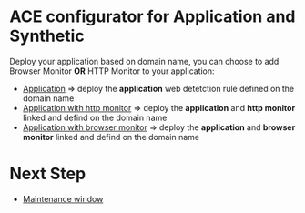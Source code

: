 # ACE configurator for Application and Synthetic 


Deploy your application based on domain name, you can choose to add Browser Monitor **OR** HTTP Monitor to your application:  
- [Application](/Application/deploy-appweb) => deploy the **application** web detetction rule defined on the domain name
- [Application with http monitor](/Application/deploy-appweb-and-httpmonitor)        => deploy the **application** and **http monitor** linked and defind on the domain name  
- [Application with browser monitor](/Application/deploy-appweb-and-browsermonitor)         => deploy the **application** and **browser monitor** linked and defind on the domain name 

# Next Step

   - [Maintenance window](/Maintenance-Window)  
